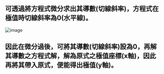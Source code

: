 ## 可透過將方程式微分求出其導數(切線斜率)，方程式在極值時切線斜率為0(水平線)。
![image](https://user-images.githubusercontent.com/90738178/139836054-fd2bf032-539c-4c23-b75a-140175c59ce5.png)

## 因此在微分過後，可將其導數(切線斜率)設為0，再解其導數之方程式解，解為原式之極值座標(x軸)，因此再將其帶入原式，便能得出極值(y軸)。

